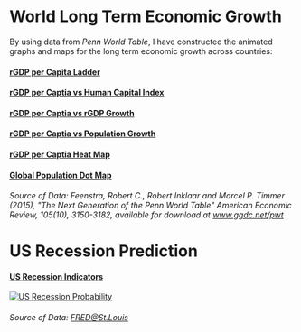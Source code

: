 # World Long Term Economic Growth

By using data from *Penn World Table*, I have constructed the animated graphs and maps for the long term economic growth across countries:

#### [rGDP per Capita Ladder](https://ken011001.github.io/data-visualization/html/rGDP%20per%20Capita%20Ladder.html)

#### [rGDP per Captia vs Human Capital Index](https://ken011001.github.io/data-visualization/html/PWT.html)

#### [rGDP per Captia vs rGDP Growth](https://ken011001.github.io/data-visualization/html/PWT%20rGDP%20Growth.html)

#### [rGDP per Captia vs Population Growth](https://ken011001.github.io/data-visualization/html/PWT%20Pop%20Growth.html)

#### [rGDP per Captia Heat Map](https://ken011001.github.io/data-visualization/html/Global%20rGDP%20per%20Capita%20Heat%20Map.html)

#### [Global Population Dot Map](https://ken011001.github.io/data-visualization/html/Global%20Pop%20Map.html)


###### Source of Data: *Feenstra, Robert C., Robert Inklaar and Marcel P. Timmer (2015), "The Next Generation of the Penn World Table" American Economic Review, 105(10), 3150-3182, available for download at www.ggdc.net/pwt*

# US Recession Prediction

#### [US Recession Indicators](https://research.stlouisfed.org/dashboard/48606)
[![US Recession Probability](https://mybinder.org/badge_logo.svg)](https://mybinder.org/v2/gh/ken011001/data-visualization/master?urlpath=lab/tree/US%20Recession%20Probability.ipynb)
###### Source of Data: *FRED@St.Louis*
